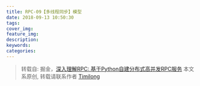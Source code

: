 ```yaml
---
title: RPC-09【多线程同步】模型
date: 2018-09-13 10:50:30
tags:
cover_img:
feature_img:
description:
keywords:
categories:
---
```


> 转载自: 掘金，[深入理解RPC: 基于Python自建分布式高并发RPC服务](https://juejin.im/book/5af56a3c518825426642e004)
> 本文系原创, 转载请联系作者 [Timilong](http://blog.timilong.com/about)


